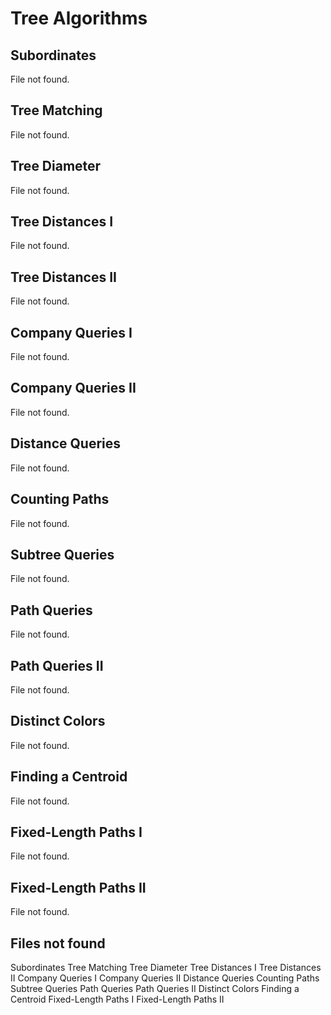 # Tree Algorithms

## Subordinates

File not found.

## Tree Matching

File not found.

## Tree Diameter

File not found.

## Tree Distances I

File not found.

## Tree Distances II

File not found.

## Company Queries I

File not found.

## Company Queries II

File not found.

## Distance Queries

File not found.

## Counting Paths

File not found.

## Subtree Queries

File not found.

## Path Queries

File not found.

## Path Queries II

File not found.

## Distinct Colors

File not found.

## Finding a Centroid

File not found.

## Fixed-Length Paths I

File not found.

## Fixed-Length Paths II

File not found.

## Files not found

Subordinates
Tree Matching
Tree Diameter
Tree Distances I
Tree Distances II
Company Queries I
Company Queries II
Distance Queries
Counting Paths
Subtree Queries
Path Queries
Path Queries II
Distinct Colors
Finding a Centroid
Fixed-Length Paths I
Fixed-Length Paths II
